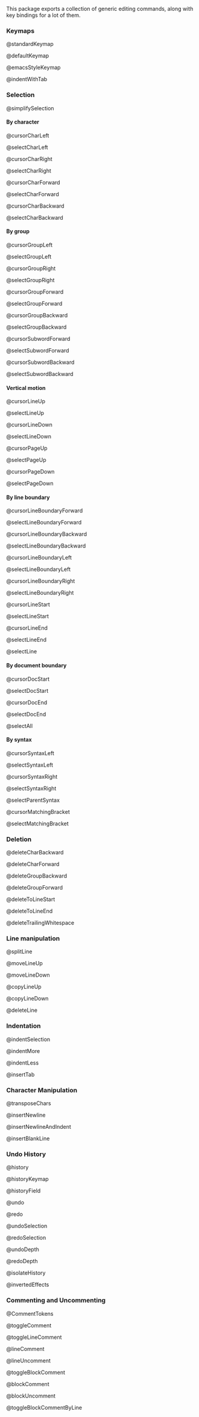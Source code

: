 This package exports a collection of generic editing commands, along
with key bindings for a lot of them.

### Keymaps

@standardKeymap

@defaultKeymap

@emacsStyleKeymap

@indentWithTab

### Selection

@simplifySelection

#### By character

@cursorCharLeft

@selectCharLeft

@cursorCharRight

@selectCharRight

@cursorCharForward

@selectCharForward

@cursorCharBackward

@selectCharBackward

#### By group

@cursorGroupLeft

@selectGroupLeft

@cursorGroupRight

@selectGroupRight

@cursorGroupForward

@selectGroupForward

@cursorGroupBackward

@selectGroupBackward

@cursorSubwordForward

@selectSubwordForward

@cursorSubwordBackward

@selectSubwordBackward

#### Vertical motion

@cursorLineUp

@selectLineUp

@cursorLineDown

@selectLineDown

@cursorPageUp

@selectPageUp

@cursorPageDown

@selectPageDown

#### By line boundary

@cursorLineBoundaryForward

@selectLineBoundaryForward

@cursorLineBoundaryBackward

@selectLineBoundaryBackward

@cursorLineBoundaryLeft

@selectLineBoundaryLeft

@cursorLineBoundaryRight

@selectLineBoundaryRight

@cursorLineStart

@selectLineStart

@cursorLineEnd

@selectLineEnd

@selectLine

#### By document boundary

@cursorDocStart

@selectDocStart

@cursorDocEnd

@selectDocEnd

@selectAll

#### By syntax

@cursorSyntaxLeft

@selectSyntaxLeft

@cursorSyntaxRight

@selectSyntaxRight

@selectParentSyntax

@cursorMatchingBracket

@selectMatchingBracket

### Deletion

@deleteCharBackward

@deleteCharForward

@deleteGroupBackward

@deleteGroupForward

@deleteToLineStart

@deleteToLineEnd

@deleteTrailingWhitespace

### Line manipulation

@splitLine

@moveLineUp

@moveLineDown

@copyLineUp

@copyLineDown

@deleteLine

### Indentation

@indentSelection

@indentMore

@indentLess

@insertTab

### Character Manipulation

@transposeChars

@insertNewline

@insertNewlineAndIndent

@insertBlankLine

### Undo History

@history

@historyKeymap

@historyField

@undo

@redo

@undoSelection

@redoSelection

@undoDepth

@redoDepth

@isolateHistory

@invertedEffects

### Commenting and Uncommenting

@CommentTokens

@toggleComment

@toggleLineComment

@lineComment

@lineUncomment

@toggleBlockComment

@blockComment

@blockUncomment

@toggleBlockCommentByLine
